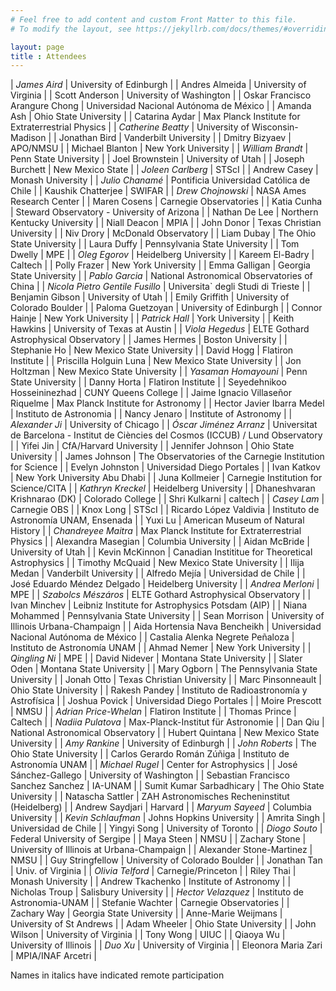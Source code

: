 ```yaml
---
# Feel free to add content and custom Front Matter to this file.
# To modify the layout, see https://jekyllrb.com/docs/themes/#overriding-theme-defaults

layout: page
title : Attendees
---
```


| *James Aird* | University of Edinburgh |
| Andres  Almeida | University of Virginia |
| Scott Anderson | University of Washington |
| Oskar Francisco Arangure Chong | Universidad Nacional Autónoma de México |
| Amanda Ash | Ohio State University |
| Catarina Aydar | Max Planck Institute for Extraterrestrial Physics |
| *Catherine Beatty* | University of Wisconsin-Madison  |
| Jonathan Bird | Vanderbilt University |
| Dmitry Bizyaev | APO/NMSU |
| Michael Blanton | New York University |
| *William Brandt* | Penn State University |
| Joel Brownstein |  University of Utah |
| Joseph Burchett | New Mexico State |
| *Joleen Carlberg* | STScI |
| Andrew Casey | Monash University |
| *Julio Chanamé* | Pontificia Universidad Católica de Chile |
| Kaushik  Chatterjee | SWIFAR |
| *Drew Chojnowski* | NASA Ames Research Center |
| Maren Cosens | Carnegie Observatories |
| Katia Cunha | Steward Observatory - University of Arizona |
| Nathan De Lee | Northern Kentucky University |
| Niall Deacon | MPIA |
| John Donor | Texas Christian University |
| Niv Drory | McDonald Observatory |
| Liam Dubay | The Ohio State University |
| Laura Duffy | Pennsylvania State University |
| Tom Dwelly | MPE |
| *Oleg Egorov* | Heidelberg University |
| Kareem  El-Badry | Caltech |
| Polly Frazer | New York University |
| Emma Galligan | Georgia State University |
| *Pablo Garcia* | National Astronomical Observatories of China |
| *Nicola Pietro  Gentile Fusillo* | Universita` degli Studi di Trieste |
| Benjamin Gibson | University of Utah |
| Emily Griffith | University of Colorado Boulder |
| Paloma Guetzoyan | University of Edinburgh |
| Connor Hainje | New York University |
| *Patrick Hall* | York University |
| Keith Hawkins | University of Texas at Austin |
| *Viola Hegedus* | ELTE Gothard Astrophysical Observatory |
| James Hermes | Boston University |
| Stephanie Ho | New Mexico State University |
| David Hogg | Flatiron Institute  |
| Priscilla Holguin Luna | New Mexico State University |
| Jon Holtzman | New Mexico State University |
| *Yasaman Homayouni* | Penn State University |
| Danny Horta | Flatiron Institute |
| Seyedehnikoo Hosseininezhad | CUNY Queens College |
| Jaime Ignacio Villaseñor Riquelme | Max Planck Institute for Astronomy |
| Hector Javier Ibarra Medel | Instituto de Astronomia |
| Nancy Jenaro | Institute of Astronomy |
| *Alexander Ji* | University of Chicago |
| *Óscar Jiménez Arranz* | Universitat de Barcelona - Institut de Ciències del Cosmos (ICCUB) / Lund Observatory |
| Yifei Jin | CfA/Harvard University |
| Jennifer Johnson | Ohio State University |
| James Johnson | The Observatories of the Carnegie Institution for Science |
| Evelyn Johnston | Universidad Diego Portales |
| Ivan Katkov | New York University Abu Dhabi |
| Juna Kollmeier | Carnegie Institution for Science/CITA |
| *Kathryn Kreckel* | Heidelberg University |
| Dhaneshvaran Krishnarao  (DK) | Colorado College |
| Shri Kulkarni | caltech |
| *Casey Lam* | Carnegie OBS |
| Knox Long | STScI |
| Ricardo López Valdivia |  Instituto de Astronomía UNAM, Ensenada |
| Yuxi Lu | American Museum of Natural History |
| *Chandreyee Maitra* | Max Planck Institute for Extraterrestrial Physics |
| Alexandra Masegian | Columbia University |
| Aidan  McBride | University of Utah |
| Kevin McKinnon | Canadian Instititue for Theoretical Astrophysics |
| Timothy McQuaid | New Mexico State University  |
| Ilija Medan | Vanderbilt University |
| Alfredo Mejía | Universidad de Chile |
| José Eduardo Méndez Delgado | Heidelberg University |
| *Andrea Merloni* | MPE |
| *Szabolcs Mészáros*  | ELTE Gothard Astrophysical Observatory |
| Ivan Minchev | Leibniz Institute for Astrophysics Potsdam (AIP) |
| Niana Mohammed | Pennsylvania State University |
| Sean Morrison | University of Illinois Urbana-Champaign |
| Aida Hortensia Nava Bencheikh | Universidad Nacional Autónoma de México |
| Castalia Alenka Negrete Peñaloza | Instituto de Astronomía UNAM |
| Ahmad Nemer | New York University |
| *Qingling Ni* | MPE |
| David Nidever | Montana State University |
| Slater Oden | Montana State University |
| Mary Ogborn | The Pennsylvania State University |
| Jonah Otto | Texas Christian University |
| Marc Pinsonneault | Ohio State University |
| Rakesh Pandey | Instituto de Radioastronomía y Astrofísica |
| Joshua Povick |  Universidad Diego Portales |
| Moire Prescott | NMSU |
| *Adrian Price-Whelan* | Flatiron Institute |
| Thomas Prince | Caltech |
| *Nadiia Pulatova* | Max-Planck-Institut für Astronomie |
| Dan Qiu | National Astronomical Observatory |
| Hubert  Quintana | New Mexico State University |
| *Amy Rankine* | University of Edinburgh |
| *John Roberts* | The Ohio State University |
| Carlos Gerardo Román Zúñiga | Instituto de Astronomía UNAM |
| *Michael Rugel* | Center for Astrophysics |
| José Sánchez-Gallego | University of Washington |
| Sebastian Francisco Sanchez Sanchez | IA-UNAM |
| Sumit Kumar Sarbadhicary | The Ohio State University |
| Natascha Sattler | ZAH Astronomisches Recheninstitut (Heidelberg) |
| Andrew Saydjari | Harvard |
| *Maryum Sayeed* | Columbia University |
| *Kevin Schlaufman* | Johns Hopkins University |
| Amrita  Singh | Universidad de Chile |
| Yingyi Song | University of Toronto |
| *Diogo Souto* | Federal University of Sergipe |
| Maya Steen | NMSU |
| Zachary Stone | University of Illinois at Urbana-Champaign |
| Alexander Stone-Martinez | NMSU |
| Guy Stringfellow | University of Colorado Boulder |
| Jonathan Tan | Univ. of Virginia |
| *Olivia Telford* | Carnegie/Princeton |
| Riley Thai | Monash University |
| Andrew Tkachenko | Institute of Astronomy |
| Nicholas Troup | Salisbury University |
| *Hector Velazquez* | Instituto de Astronomia-UNAM |
| Stefanie Wachter | Carnegie Observatories |
| Zachary Way | Georgia State University |
| Anne-Marie Weijmans | University of St Andrews |
| Adam Wheeler | Ohio State University |
| John Wilson | University of Virginia |
| Tony Wong | UIUC |
| Qiaoya Wu | University of Illinois |
| *Duo Xu* | University of Virginia |
| Eleonora Maria Zari | MPIA/INAF Arcetri |

Names in italics have indicated remote participation
